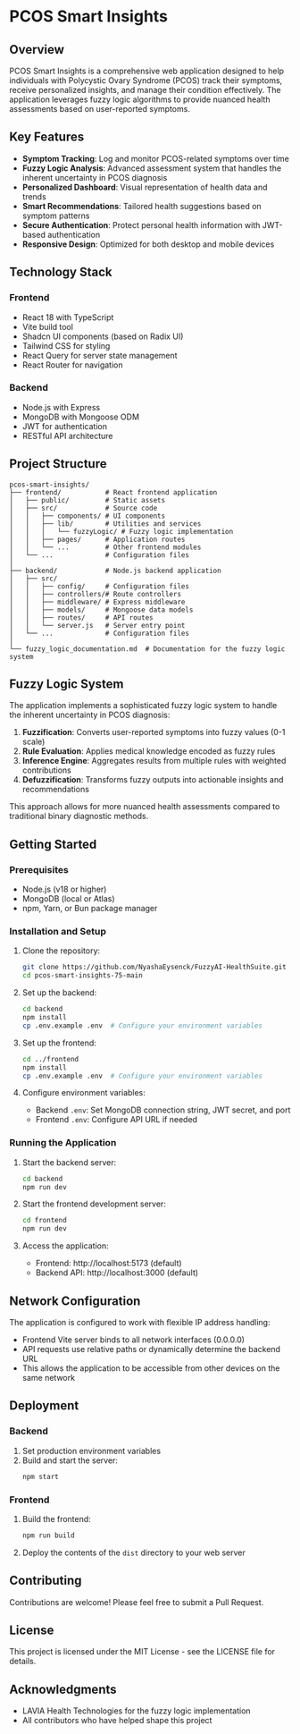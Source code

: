 # PCOS Smart Insights

## Overview

PCOS Smart Insights is a comprehensive web application designed to help individuals with Polycystic Ovary Syndrome (PCOS) track their symptoms, receive personalized insights, and manage their condition effectively. The application leverages fuzzy logic algorithms to provide nuanced health assessments based on user-reported symptoms.

## Key Features

- **Symptom Tracking**: Log and monitor PCOS-related symptoms over time
- **Fuzzy Logic Analysis**: Advanced assessment system that handles the inherent uncertainty in PCOS diagnosis
- **Personalized Dashboard**: Visual representation of health data and trends
- **Smart Recommendations**: Tailored health suggestions based on symptom patterns
- **Secure Authentication**: Protect personal health information with JWT-based authentication
- **Responsive Design**: Optimized for both desktop and mobile devices

## Technology Stack

### Frontend
- React 18 with TypeScript
- Vite build tool
- Shadcn UI components (based on Radix UI)
- Tailwind CSS for styling
- React Query for server state management
- React Router for navigation

### Backend
- Node.js with Express
- MongoDB with Mongoose ODM
- JWT for authentication
- RESTful API architecture

## Project Structure

```
pcos-smart-insights/
├── frontend/           # React frontend application
│   ├── public/         # Static assets
│   ├── src/            # Source code
│   │   ├── components/ # UI components
│   │   ├── lib/        # Utilities and services
│   │   │   └── fuzzyLogic/ # Fuzzy logic implementation
│   │   ├── pages/      # Application routes
│   │   └── ...         # Other frontend modules
│   └── ...             # Configuration files
│
├── backend/            # Node.js backend application
│   ├── src/
│   │   ├── config/     # Configuration files
│   │   ├── controllers/# Route controllers
│   │   ├── middleware/ # Express middleware
│   │   ├── models/     # Mongoose data models
│   │   ├── routes/     # API routes
│   │   └── server.js   # Server entry point
│   └── ...             # Configuration files
│
└── fuzzy_logic_documentation.md  # Documentation for the fuzzy logic system
```

## Fuzzy Logic System

The application implements a sophisticated fuzzy logic system to handle the inherent uncertainty in PCOS diagnosis:

1. **Fuzzification**: Converts user-reported symptoms into fuzzy values (0-1 scale)
2. **Rule Evaluation**: Applies medical knowledge encoded as fuzzy rules
3. **Inference Engine**: Aggregates results from multiple rules with weighted contributions
4. **Defuzzification**: Transforms fuzzy outputs into actionable insights and recommendations

This approach allows for more nuanced health assessments compared to traditional binary diagnostic methods.

## Getting Started

### Prerequisites

- Node.js (v18 or higher)
- MongoDB (local or Atlas)
- npm, Yarn, or Bun package manager

### Installation and Setup

1. Clone the repository:
   ```bash
   git clone https://github.com/NyashaEysenck/FuzzyAI-HealthSuite.git
   cd pcos-smart-insights-75-main
   ```

2. Set up the backend:
   ```bash
   cd backend
   npm install
   cp .env.example .env  # Configure your environment variables
   ```

3. Set up the frontend:
   ```bash
   cd ../frontend
   npm install
   cp .env.example .env  # Configure your environment variables
   ```

4. Configure environment variables:
   - Backend `.env`: Set MongoDB connection string, JWT secret, and port
   - Frontend `.env`: Configure API URL if needed

### Running the Application

1. Start the backend server:
   ```bash
   cd backend
   npm run dev
   ```

2. Start the frontend development server:
   ```bash
   cd frontend
   npm run dev
   ```

3. Access the application:
   - Frontend: http://localhost:5173 (default)
   - Backend API: http://localhost:3000 (default)

## Network Configuration

The application is configured to work with flexible IP address handling:

- Frontend Vite server binds to all network interfaces (0.0.0.0)
- API requests use relative paths or dynamically determine the backend URL
- This allows the application to be accessible from other devices on the same network

## Deployment

### Backend
1. Set production environment variables
2. Build and start the server:
   ```bash
   npm start
   ```

### Frontend
1. Build the frontend:
   ```bash
   npm run build
   ```
2. Deploy the contents of the `dist` directory to your web server

## Contributing

Contributions are welcome! Please feel free to submit a Pull Request.

## License

This project is licensed under the MIT License - see the LICENSE file for details.

## Acknowledgments

- LAVIA Health Technologies for the fuzzy logic implementation
- All contributors who have helped shape this project
